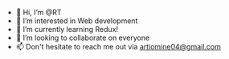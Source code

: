 - 👋 Hi, I’m @RT
- 👀 I’m interested in Web development
- 🌱 I’m currently learning Redux!
- 💞️ I’m looking to collaborate on everyone
- 📫 Don't hesitate  to reach me out via artiomine04@gmail.com

<!---
RTgt/RTgt is a ✨ special ✨ repository because its `README.md` (this file) appears on your GitHub profile.
You can click the Preview link to take a look at your changes.
--->
